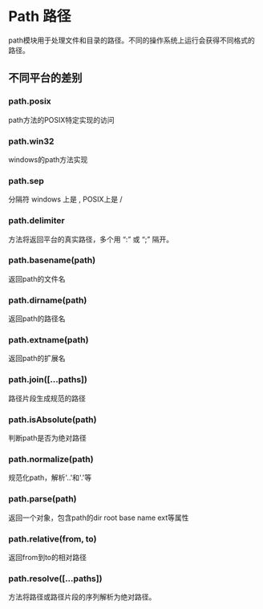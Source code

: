 # Path 路径

path模块用于处理文件和目录的路径。不同的操作系统上运行会获得不同格式的路径。

## 不同平台的差别

### path.posix

path方法的POSIX特定实现的访问

### path.win32

windows的path方法实现

### path.sep

分隔符 windows 上是 \, POSIX上是 /

### path.delimiter

方法将返回平台的真实路径，多个用 “:” 或 “;” 隔开。

### path.basename(path)

返回path的文件名

### path.dirname(path)

返回path的路径名

### path.extname(path)

返回path的扩展名

### path.join([...paths])

路径片段生成规范的路径

### path.isAbsolute(path)

判断path是否为绝对路径

### path.normalize(path)

规范化path，解析'..'和'.'等

### path.parse(path)

返回一个对象，包含path的dir root base name ext等属性

### path.relative(from, to)

返回from到to的相对路径

### path.resolve([...paths])

方法将路径或路径片段的序列解析为绝对路径。
